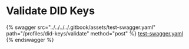 # Validate DID Keys

{% swagger src="../../../../.gitbook/assets/test-swagger.yaml" path="/profiles/did-keys/validate" method="post" %}
[test-swagger.yaml](../../../../.gitbook/assets/test-swagger.yaml)
{% endswagger %}
